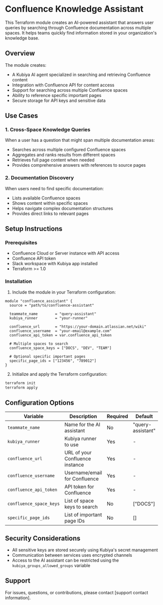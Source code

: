 # Confluence Knowledge Assistant

This Terraform module creates an AI-powered assistant that answers user queries by searching through Confluence documentation across multiple spaces. It helps teams quickly find information stored in your organization's knowledge base.

## Overview

The module creates:
- A Kubiya AI agent specialized in searching and retrieving Confluence content
- Integration with Confluence API for content access
- Support for searching across multiple Confluence spaces
- Ability to reference specific important pages
- Secure storage for API keys and sensitive data

## Use Cases

### 1. Cross-Space Knowledge Queries
When a user has a question that might span multiple documentation areas:
- Searches across multiple configured Confluence spaces
- Aggregates and ranks results from different spaces
- Retrieves full page content when needed
- Provides comprehensive answers with references to source pages

### 2. Documentation Discovery
When users need to find specific documentation:
- Lists available Confluence spaces
- Shows content within specific spaces
- Helps navigate complex documentation structures
- Provides direct links to relevant pages

## Setup Instructions

### Prerequisites
- Confluence Cloud or Server instance with API access
- Confluence API token
- Slack workspace with Kubiya app installed
- Terraform >= 1.0

### Installation

1. Include the module in your Terraform configuration:

```hcl
module "confluence_assistant" {
  source = "path/to/confluence-assistant"
  
  teammate_name        = "query-assistant"
  kubiya_runner        = "your-runner"
  
  confluence_url       = "https://your-domain.atlassian.net/wiki"
  confluence_username  = "your-email@example.com"
  confluence_api_token = var.confluence_api_token
  
  # Multiple spaces to search
  confluence_space_keys = ["DOCS", "DEV", "TEAM"]
  
  # Optional specific important pages
  specific_page_ids = ["123456", "789012"]
}
```

2. Initialize and apply the Terraform configuration:
```bash
terraform init
terraform apply
```

## Configuration Options

| Variable | Description | Required | Default |
|----------|-------------|----------|---------|
| `teammate_name` | Name for the AI assistant | No | "query-assistant" |
| `kubiya_runner` | Kubiya runner to use | Yes | - |
| `confluence_url` | URL of your Confluence instance | Yes | - |
| `confluence_username` | Username/email for Confluence | Yes | - |
| `confluence_api_token` | API token for Confluence | Yes | - |
| `confluence_space_keys` | List of space keys to search | No | ["DOCS"] |
| `specific_page_ids` | List of important page IDs | No | [] |

## Security Considerations

- All sensitive keys are stored securely using Kubiya's secret management
- Communication between services uses encrypted channels
- Access to the AI assistant can be restricted using the `kubiya_groups_allowed_groups` variable

## Support

For issues, questions, or contributions, please contact [support contact information].

